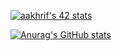
[![aakhrif's 42 stats](https://badge.mediaplus.ma/greenbinary/aakhrif)](https://github.com/oakoudad/badge42)

[![Anurag's GitHub stats](https://github-readme-stats.vercel.app/api?username=N1ghtm4reee&show_icons=true&theme=radical)](https://github.com/anuraghazra/github-readme-stats)
